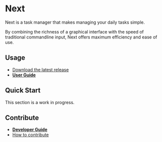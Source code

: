 # Next

Next is a task manager that makes managing your daily tasks simple.

By combining the richness of a graphical interface with the speed of traditional commandline input, Next offers maximum efficiency and ease of use.

## Usage

- [Download the latest release](https://github.com/cs2103aug2015-f11-2j/main/releases)
- [**User Guide**]()

## Quick Start

This section is a work in progress.

## Contribute

- [**Developer Guide**]()
- [How to contribute]()
